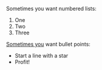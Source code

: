 Sometimes you want numbered lists:

1. One
2. Two
3. Three

[Sometimes you](https://github.com/lazarce/test) want bullet points:

* Start a line with a star
* Profit!
